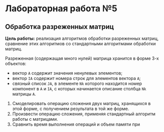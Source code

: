# Лабораторная работа №5
## Обработка разреженных матриц
**Цель работы:** реализация алгоритмов обработки разреженных матриц, сравнение этих алгоритмов со стандартными
алгоритмами обработки матриц.

Разреженная (содержащая много нулей) матрица хранится в форме 3-х объектов:
* вектор `A` содержит значения ненулевых элементов;
* вектор `IA` содержит номера строк для элементов вектора `A`;
* связный список `JA`, в элементе `Nk` которого находится номер компонент в `A` и `IA`, с которых начинается описание
столбца `Nk` матрицы `A`.

1. Смоделировать операцию сложения двух матриц, хранящихся в этой форме, с получением результата в той же форме.
2. Произвести операцию сложения, применяя  стандартный алгоритм работы с матрицами.
3. Сравнить время выполнения операций и объем памяти при 